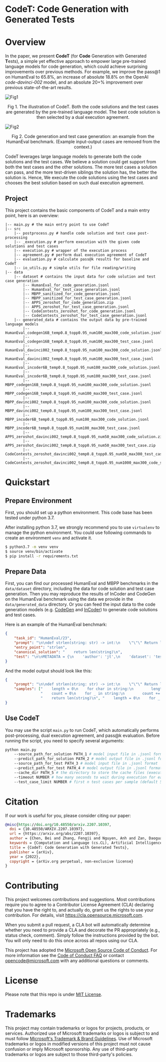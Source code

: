 # CodeT: Code Generation with Generated Tests

# Overview

In the paper, we present **CodeT** (for **Code** Generation with Generated **T**ests), a simple yet effective approach to empower large pre-trained language models for code generation, which could achieve surprising improvements over previous methods. For example, we improve the pass@1 on HumanEval to 65.8%, an increase of absolute 18.8% on the OpenAI *code-davinci-002* model, and an absolute 20+% improvement over previous state-of-the-art results.

![Fig1](./figs/illustration.jpg)
<center>Fig 1. The illustration of CodeT. Both the code solutions and the test cases are generated by the pre-trained language model. The best code solution is then selected by a dual execution agreement.</center>

![Fig2](./figs/preliminary.jpg)
<center>Fig 2. Code generation and test case generation: an example from the HumanEval benchmark. (Example input-output cases are removed from the context.)</center>

CodeT leverages large language models to generate both the code solutions and the test cases. We believe a solution could get support from both the test cases and the other solutions. The more test cases a solution can pass, and the more test-driven siblings the solution has, the better the solution is. Hence, We execute the code solutions using the test cases and chooses the best solution based on such dual execution agreement.

## Project

This project contains the basic components of CodeT and a main entry point, here is an overview:

```shell
|-- main.py # the main entry point to use CodeT
|-- src
    |-- postprocess.py # handle code solution and test case post-processing
    |-- _execution.py # perform execution with the given code solutions and test cases
    |-- execution.py # wrapper of the execution process
    |-- agreement.py # perform dual execution agreement of CodeT
    |-- evaluation.py # calculate pass@k results for baseline and CodeT
    |-- io_utils.py # simple utils for file reading/writing
|-- data
    |-- dataset # contains the input data for code solution and test case generation
        |-- HumanEval_for_code_generation.jsonl
        |-- HumanEval_for_test_case_generation.jsonl
        |-- MBPP_sanitized_for_code_generation.jsonl
        |-- MBPP_sanitized_for_test_case_generation.jsonl
        |-- APPS_zeroshot_for_code_generation.zip
        |-- APPS_zeroshot_for_test_case_generation.jsonl
        |-- CodeContests_zeroshot_for_code_generation.jsonl
        |-- CodeContests_zeroshot_for_test_case_generation.jsonl
    |-- generated_data # contains the output data by pre-trained language models
        |-- HumanEval_codegen16B_temp0.8_topp0.95_num100_max300_code_solution.jsonl 
        |-- HumanEval_codegen16B_temp0.8_topp0.95_num100_max300_test_case.jsonl
        |-- HumanEval_davinci002_temp0.8_topp0.95_num100_max300_code_solution.jsonl
        |-- HumanEval_davinci002_temp0.8_topp0.95_num100_max300_test_case.jsonl
        |-- HumanEval_incoder6B_temp0.8_topp0.95_num100_max300_code_solution.jsonl
        |-- HumanEval_incoder6B_temp0.8_topp0.95_num100_max300_test_case.jsonl     
        |-- MBPP_codegen16B_temp0.8_topp0.95_num100_max300_code_solution.jsonl
        |-- MBPP_codegen16B_temp0.8_topp0.95_num100_max300_test_case.jsonl
        |-- MBPP_davinci002_temp0.8_topp0.95_num100_max300_code_solution.jsonl
        |-- MBPP_davinci002_temp0.8_topp0.95_num100_max300_test_case.jsonl
        |-- MBPP_incoder6B_temp0.8_topp0.95_num100_max300_code_solution.jsonl
        |-- MBPP_incoder6B_temp0.8_topp0.95_num100_max300_test_case.jsonl
        |-- APPS_zeroshot_davinci002_temp0.8_topp0.95_num50_max300_code_solution.zip
        |-- APPS_zeroshot_davinci002_temp0.8_topp0.95_num50_max300_test_case.zip
        |-- CodeContests_zeroshot_davinci002_temp0.8_topp0.95_num50_max300_test_case.jsonl
        |-- CodeContests_zeroshot_davinci002_temp0.8_topp0.95_num1000_max300_code_solution.zip
```

# Quickstart

## Prepare Environment
First, you should set up a python environment. This code base has been tested under python 3.7.

After installing python 3.7, we strongly recommend you to use `virtualenv` to manage the python environment. You could use following commands to create an environment `venv` and activate it.

```bash
$ python3.7 -m venv venv
$ source venv/bin/activate
$ pip install -r requirements.txt
```

## Prepare Data

First, you can find our processed HumanEval and MBPP benchmarks in the `data/dataset` directory, including the data for code solution and test case generation. Then you may reproduce the results of InCoder and CodeGen on the HumanEval benchmark using the data we provide in the `data/generated_data` directory. Or you can feed the input data to the code generation models (e.g. [CodeGen](https://github.com/salesforce/CodeGen) and [InCoder](https://github.com/dpfried/incoder)) to generate code solutions and test cases.

Here is an example of the HumanEval benchmark:
```json
{
    "task_id": "HumanEval/23",
    "prompt": "\n\ndef strlen(string: str) -> int:\n    \"\"\" Return length of given string\n    \"\"\"\n",
    "entry_point": "strlen",
    "canonical_solution": "    return len(string)\n",
    "test": "\n\nMETADATA = {\n    'author': 'jt',\n    'dataset': 'test'\n}\n\n\ndef check(candidate):\n    assert candidate('') == 0\n    assert candidate('x') == 1\n    assert candidate('asdasnakj') == 9\n"
}
```

And the model output should look like this:
```json
{
    "prompt": "\n\ndef strlen(string: str) -> int:\n    \"\"\" Return length of given string\n    \"\"\"\n",
    "samples": ["    length = 0\n    for char in string:\n        length += 1\n    return length\n\n",
                "    count = 0\n    for _ in string:\n        count += 1\n    return count\n\n",
                "    return len(string)\n", "    length = 0\n    for _ in string:\n        length += 1\n    return length\n"]
}
```

## Use CodeT

You may use the script `main.py` to run CodeT, which automatically performs post-processing, dual execution agreement, and pass@k evaluation.
Before running the script, you need to specify several arguments:

```bash
python main.py
    --source_path_for_solution PATH_1 # model input file in .jsonl format
    --predict_path_for_solution PATH_2 # model output file in .jsonl format
    --source_path_for_test PATH_3 # model input file in .jsonl format
    --predict_path_for_test PATH_4 # model output file in .jsonl format
    --cache_dir PATH_5 # the directory to store the cache files (execution results)
    --timeout NUMBER # how many seconds to wait during execution for each test case (default 0.1)
    --test_case_limit NUMBER # first n test cases per sample (default 5)
```

# Citation

If our work is useful for you, please consider citing our paper:

```bibtex
@misc{https://doi.org/10.48550/arxiv.2207.10397,
  doi = {10.48550/ARXIV.2207.10397},
  url = {https://arxiv.org/abs/2207.10397},
  author = {Chen, Bei and Zhang, Fengji and Nguyen, Anh and Zan, Daoguang and Lin, Zeqi and Lou, Jian-Guang and Chen, Weizhu},
  keywords = {Computation and Language (cs.CL), Artificial Intelligence (cs.AI), Programming Languages (cs.PL), Software Engineering (cs.SE), FOS: Computer and information sciences, FOS: Computer and information sciences},
  title = {CodeT: Code Generation with Generated Tests},
  publisher = {arXiv},
  year = {2022},
  copyright = {arXiv.org perpetual, non-exclusive license}
}
```

# Contributing

This project welcomes contributions and suggestions.  Most contributions require you to agree to a
Contributor License Agreement (CLA) declaring that you have the right to, and actually do, grant us
the rights to use your contribution. For details, visit https://cla.opensource.microsoft.com.

When you submit a pull request, a CLA bot will automatically determine whether you need to provide
a CLA and decorate the PR appropriately (e.g., status check, comment). Simply follow the instructions
provided by the bot. You will only need to do this once across all repos using our CLA.

This project has adopted the [Microsoft Open Source Code of Conduct](https://opensource.microsoft.com/codeofconduct/).
For more information see the [Code of Conduct FAQ](https://opensource.microsoft.com/codeofconduct/faq/) or
contact [opencode@microsoft.com](mailto:opencode@microsoft.com) with any additional questions or comments.

# License

Please note that this repo is under [MIT License](LICENSE).

# Trademarks

This project may contain trademarks or logos for projects, products, or services. Authorized use of Microsoft 
trademarks or logos is subject to and must follow 
[Microsoft's Trademark & Brand Guidelines](https://www.microsoft.com/en-us/legal/intellectualproperty/trademarks/usage/general).
Use of Microsoft trademarks or logos in modified versions of this project must not cause confusion or imply Microsoft sponsorship.
Any use of third-party trademarks or logos are subject to those third-party's policies.
